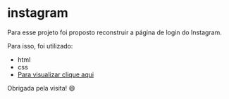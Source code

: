 # instagram

Para esse projeto foi proposto reconstruir a página de login do Instagram.

Para isso, foi utilizado:
- html
- css
- <a href= "https://keelcoutinho.github.io/instagram/">Para visualizar clique aqui</a>

Obrigada pela visita! 😄
